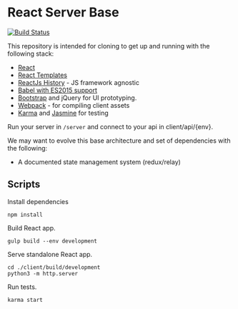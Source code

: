 # React Server Base

[![Build Status](https://travis-ci.org/arbolista-dev/react-server-base)](https://travis-ci.org/arbolista-dev/react-server-base)

This repository is intended for cloning to get up and running with the following stack:
- [React](https://facebook.github.io/react/)
- [React Templates](http://wix.github.io/react-templates/)
- [ReactJs History](https://github.com/mjackson/history) - JS framework agnostic
- [Babel with ES2015 support](https://babeljs.io/docs/learn-es2015/)
- [Bootstrap](http://getbootstrap.com/) and jQuery for UI prototyping.
- [Webpack](https://webpack.github.io/) - for compiling client assets
- [Karma](https://karma-runner.github.io/0.13/index.html) and [Jasmine](http://jasmine.github.io/) for testing

Run your server in `/server` and connect to your api in client/api/{env}.

We may want to evolve this base architecture and set of dependencies with the following:
- A documented state management system (redux/relay)

## Scripts

Install dependencies
```
npm install
```

Build React app.
```
gulp build --env development
```

Serve standalone React app.
```
cd ./client/build/development
python3 -m http.server
```

Run tests.
```
karma start
```


